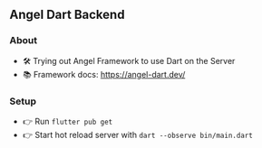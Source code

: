 ## Angel Dart Backend

### About
- 🛠 Trying out Angel Framework to use Dart on the Server
- 📚 Framework docs: https://angel-dart.dev/

### Setup
- 👉 Run `flutter pub get`
- 👉 Start hot reload server with `dart --observe bin/main.dart`

